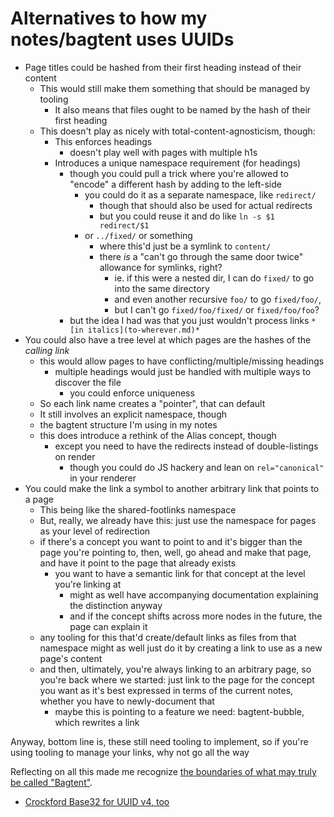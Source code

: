 # Alternatives to how my notes/bagtent uses UUIDs

- Page titles could be hashed from their first heading instead of their content
  - This would still make them something that should be managed by tooling
    - It also means that files ought to be named by the hash of their first heading
  - This doesn't play as nicely with total-content-agnosticism, though:
    - This enforces headings
      - doesn't play well with pages with multiple h1s
    - Introduces a unique namespace requirement (for headings)
      - though you could pull a trick where you're allowed to "encode" a different hash by adding to the left-side
        - you could do it as a separate namespace, like `redirect/`
          - though that should also be used for actual redirects
          - but you could reuse it and do like `ln -s $1 redirect/$1`
        - or `../fixed/` or something
          - where this'd just be a symlink to `content/`
          - there *is* a "can't go through the same door twice" allowance for symlinks, right?
            - ie. if this were a nested dir, I can do `fixed/` to go into the same directory
            - and even another recursive `foo/` to go `fixed/foo/`,
            - but I can't go `fixed/foo/fixed/` or `fixed/foo/foo`?
      - but the idea I had was that you just wouldn't process links `*[in italics](to-wherever.md)*`
- You could also have a tree level at which pages are the hashes of the *calling link*
  - this would allow pages to have conflicting/multiple/missing headings
    - multiple headings would just be handled with multiple ways to discover the file
      - you could enforce uniqueness
  - So each link name creates a "pointer", that can default
  - It still involves an explicit namespace, though
  - the bagtent structure I'm using in my notes
  - this does introduce a rethink of the Alias concept, though
    - except you need to have the redirects instead of double-listings on render
      - though you could do JS hackery and lean on `rel="canonical"` in your renderer
- You could make the link a symbol to another arbitrary link that points to a page
  - This being like the shared-footlinks namespace
  - But, really, we already have this: just use the namespace for pages as your level of redirection
  - if there's a concept you want to point to and it's bigger than the page you're pointing to, then, well, go ahead and make that page, and have it point to the page that already exists
    - you want to have a semantic link for that concept at the level you're linking at
      - might as well have accompanying documentation explaining the distinction anyway
      - and if the concept shifts across more nodes in the future, the page can explain it
  - any tooling for this that'd create/default links as files from that namespace might as well just do it by creating a link to use as a new page's content
  - and then, ultimately, you're always linking to an arbitrary page, so you're back where we started: just link to the page for the concept you want as it's best expressed in terms of the current notes, whether you have to newly-document that
    - maybe this is pointing to a feature we need: bagtent-bubble, which rewrites a link

Anyway, bottom line is, these still need tooling to implement, so if you're using tooling to manage your links, why not go all the way

Reflecting on all this made me recognize [the boundaries of what may truly be called "Bagtent"](nvyr5-p3msy-cd91s-wqy8r-3vep0).

- [Crockford Base32 for UUID v4, too](4p973-96srh-4e86t-ny0x8-1qf84)
